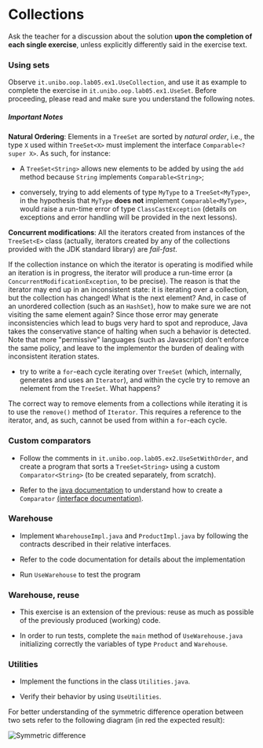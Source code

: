 # Collections

Ask the teacher for a discussion about the solution **upon the completion of each single exercise**, unless explicitly differently said in the exercise text.

### Using sets

Observe `it.unibo.oop.lab05.ex1.UseCollection`, and use it as example to complete the exercise in `it.unibo.oop.lab05.ex1.UseSet`.
Before proceeding, please read and make sure you understand the following notes.

##### Important Notes

**Natural Ordering**: Elements in a `TreeSet` are sorted by *natural order*, i.e., the type `X` used within `TreeSet<X>` must implement the interface `Comparable<? super X>`. As such, for instance:

* A `TreeSet<String>` allows new elements to be added by using the `add` method because `String` implements `Comparable<String>`;

* conversely, trying to add elements of type `MyType` to a `TreeSet<MyType>`, in the hypothesis that `MyType` **does not** implement `Comparable<MyType>`, would raise a run-time error of type `ClassCastException` (details on exceptions and error handling will be provided in the next lessons).

**Concurrent modifications**: All the iterators created from instances of the `TreeSet<E>` class (actually, iterators created by any of the collections provided with the JDK standard library) are *fail-fast*.

If the collection instance on which the iterator is operating is modified while an iteration is in progress, the iterator will produce a run-time error (a `ConcurrentModificationException`, to be precise).
The reason is that the iterator may end up in an inconsistent state: it is iterating over a collection, but the collection has changed! What is the next element? And, in case of an unordered collection (such as an `HashSet`), how to make sure we are not visiting the same element again?
Since those error may generate inconsistencies which lead to bugs very hard to spot and reproduce, Java takes the conservative stance of halting when such a behavior is detected.
Note that more "permissive" languages (such as Javascript) don't enforce the same policy, and leave to the implementor the burden of dealing with inconsistent iteration states.

* try to write a `for`-each cycle iterating over `TreeSet` (which, internally, generates and uses an `Iterator`), and within the cycle try to remove an nelement from the `TreeSet`. What happens?

The correct way to remove elements from a collections while iterating it is to use the `remove()` method of `Iterator`.
This requires a reference to the iterator, and, as such, cannot be used from within a `for`-each cycle.


### Custom comparators

* Follow the comments in `it.unibo.oop.lab05.ex2.UseSetWithOrder`, and create a program that sorts a `TreeSet<String>` using a custom `Comparator<String>` (to be created separately, from scratch).

* Refer to the [java documentation](https://docs.oracle.com/en/java/javase/17/docs/api/index.html) to understand how to create a `Comparator` [(interface documentation)](https://docs.oracle.com/en/java/javase/17/docs/api/java.base/java/util/Comparator.html).

### Warehouse

* Implement `WharehouseImpl.java` and `ProductImpl.java` by following the contracts described in their relative interfaces.

* Refer to the code documentation for details about the implementation

* Run `UseWarehouse` to test the program


### Warehouse, reuse

* This exercise is an extension of the previous: reuse as much as possible of the previously produced (working) code.

* In order to run tests, complete the `main` method of `UseWarehouse.java` initializing correctly the variables of type `Product` and `Warehouse`.


### Utilities

* Implement the functions in the class `Utilities.java`.

* Verify their behavior by using `UseUtilities`.

For better understanding of the symmetric difference operation between two sets refer to the following diagram (in red the expected result):

![Symmetric difference](https://upload.wikimedia.org/wikipedia/commons/thumb/4/46/Venn0110.svg/1024px-Venn0110.svg.png)

